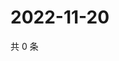 # 2022-11-20

共 0 条

<!-- BEGIN WEIBO -->
<!-- 最后更新时间 Sun Nov 20 2022 05:13:39 GMT+0800 (China Standard Time) -->

<!-- END WEIBO -->
